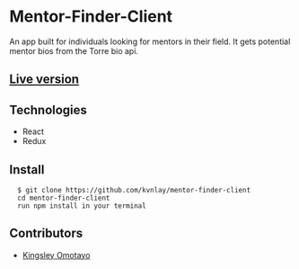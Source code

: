 # Mentor-Finder-Client

An app built for individuals looking for mentors in their field. It gets potential mentor bios from the Torre bio api.

## [Live version](https://boring-murdock-d73eda.netlify.com/)

## Technologies

- React
- Redux

## Install

```
  $ git clone https://github.com/kvnlay/mentor-finder-client
  cd mentor-finder-client
  run npm install in your terminal
```

## Contributors

- [Kingsley Omotayo](https://github.com/kvnlay)
